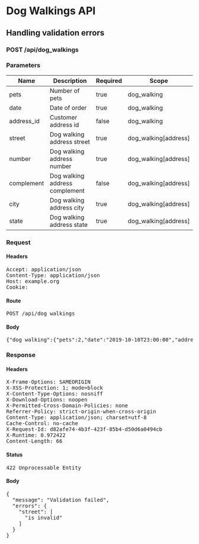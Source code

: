 # Dog Walkings API

## Handling validation errors

### POST /api/dog_walkings

### Parameters

| Name | Description | Required | Scope |
|------|-------------|----------|-------|
| pets | Number of pets | true | dog_walking |
| date | Date of order | true | dog_walking |
| address_id | Customer address id | false | dog_walking |
| street | Dog walking address street | true | dog_walking[address] |
| number | Dog walking address number | true | dog_walking[address] |
| complement | Dog walking address complement | false | dog_walking[address] |
| city | Dog walking address city | true | dog_walking[address] |
| state | Dog walking address state | true | dog_walking[address] |

### Request

#### Headers

<pre>Accept: application/json
Content-Type: application/json
Host: example.org
Cookie: </pre>

#### Route

<pre>POST /api/dog_walkings</pre>

#### Body

<pre>{"dog_walking":{"pets":2,"date":"2019-10-10T23:00:00","address":{"street":"Inexistent st","number":"100","city":"São Paulo","state":"SP"}}}</pre>

### Response

#### Headers

<pre>X-Frame-Options: SAMEORIGIN
X-XSS-Protection: 1; mode=block
X-Content-Type-Options: nosniff
X-Download-Options: noopen
X-Permitted-Cross-Domain-Policies: none
Referrer-Policy: strict-origin-when-cross-origin
Content-Type: application/json; charset=utf-8
Cache-Control: no-cache
X-Request-Id: d82afe74-4b3f-423f-85b4-d50d6a0494cb
X-Runtime: 0.972422
Content-Length: 66</pre>

#### Status

<pre>422 Unprocessable Entity</pre>

#### Body

<pre>{
  "message": "Validation failed",
  "errors": {
    "street": [
      "is invalid"
    ]
  }
}</pre>
